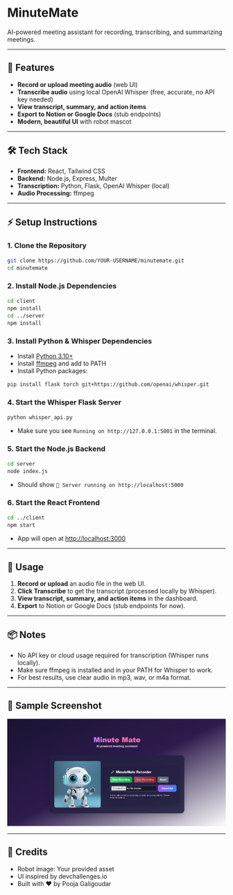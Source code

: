 # MinuteMate

AI-powered meeting assistant for recording, transcribing, and summarizing meetings.

---

## 🚀 Features
- **Record or upload meeting audio** (web UI)
- **Transcribe audio** using local OpenAI Whisper (free, accurate, no API key needed)
- **View transcript, summary, and action items**
- **Export to Notion or Google Docs** (stub endpoints)
- **Modern, beautiful UI** with robot mascot

---

## 🛠️ Tech Stack
- **Frontend:** React, Tailwind CSS
- **Backend:** Node.js, Express, Multer
- **Transcription:** Python, Flask, OpenAI Whisper (local)
- **Audio Processing:** ffmpeg

---

## ⚡ Setup Instructions

### 1. Clone the Repository
```sh
git clone https://github.com/YOUR-USERNAME/minutemate.git
cd minutemate
```

### 2. Install Node.js Dependencies
```sh
cd client
npm install
cd ../server
npm install
```

### 3. Install Python & Whisper Dependencies
- Install [Python 3.10+](https://www.python.org/downloads/)
- Install [ffmpeg](https://www.gyan.dev/ffmpeg/builds/) and add to PATH
- Install Python packages:
```sh
pip install flask torch git+https://github.com/openai/whisper.git
```

### 4. Start the Whisper Flask Server
```sh
python whisper_api.py
```
- Make sure you see `Running on http://127.0.0.1:5001` in the terminal.

### 5. Start the Node.js Backend
```sh
cd server
node index.js
```
- Should show `🚀 Server running on http://localhost:5000`

### 6. Start the React Frontend
```sh
cd ../client
npm start
```
- App will open at [http://localhost:3000](http://localhost:3000)

---

## 📝 Usage
1. **Record or upload** an audio file in the web UI.
2. **Click Transcribe** to get the transcript (processed locally by Whisper).
3. **View transcript, summary, and action items** in the dashboard.
4. **Export** to Notion or Google Docs (stub endpoints for now).

---

## 📦 Notes
- No API key or cloud usage required for transcription (Whisper runs locally).
- Make sure ffmpeg is installed and in your PATH for Whisper to work.
- For best results, use clear audio in mp3, wav, or m4a format.

---

## 📸 Sample Screenshot
![screenshot](client/public/Screenshot.png)

---

## 🤖 Credits
- Robot image: Your provided asset
- UI inspired by devchallenges.io
- Built with ❤️ by Pooja Galigoudar
